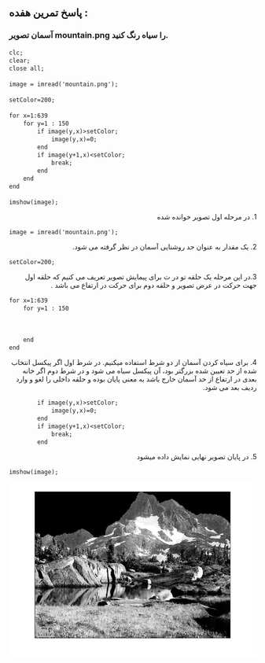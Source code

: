 ## پاسخ تمرین هفده :
### آسمان تصویر mountain.png را سیاه رنگ کنید.

````
clc;
clear;
close all;

image = imread('mountain.png');

setColor=200;

for x=1:639
    for y=1 : 150
        if image(y,x)>setColor;
            image(y,x)=0;
        end
        if image(y+1,x)<setColor;
            break;
        end
    end
end

imshow(image);
````

<div dir="rtl">
1. در مرحله اول تصویر خوانده شده
</div>

````
image = imread('mountain.png');
````
<div dir="rtl">
2. یک مقدار به عنوان حد روشنایی آسمان در نظر گرفته می شود.
</div>

````
setColor=200;
````

<div dir="rtl">
  3.در این مرحله یک حلقه تو در ت برای پیمایش تصویر تعریف می کنیم که حلقه اول جهت حرکت در عرض تصویر و حلقه دوم برای حرکت در ارتفاع می باشد .
</div>

````
for x=1:639
    for y=1 : 150



    end
end
````
<div dir="rtl">
  4.  برای سیاه کردن آسمان از دو شرط استفاده میکنیم. در شرط اول اگر پیکسل انتخاب شده از حد تعیین شده بزرگتر بود، آن پیکسل سیاه می شود و در شرط دوم اگر خانه بعدی در ارتفاع از حد آسمان خارج باشد به معنی پایان بوده و حلقه داخلی را لغو و وارد ردیف بعد می شود.
</div>

````
        if image(y,x)>setColor;
            image(y,x)=0;
        end
        if image(y+1,x)<setColor;
            break;
        end
````

<div dir="rtl">
5. در پایان تصویر نهایی نمایش داده میشود
</div>

````
imshow(image);
````

![Image of Yaktocat](result.jpg)
